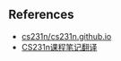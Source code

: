 ## References
* [cs231n/cs231n.github.io](https://github.com/cs231n/cs231n.github.io)
* [CS231n课程笔记翻译](http://blog.csdn.net/qq_26898461/article/details/51559692)
